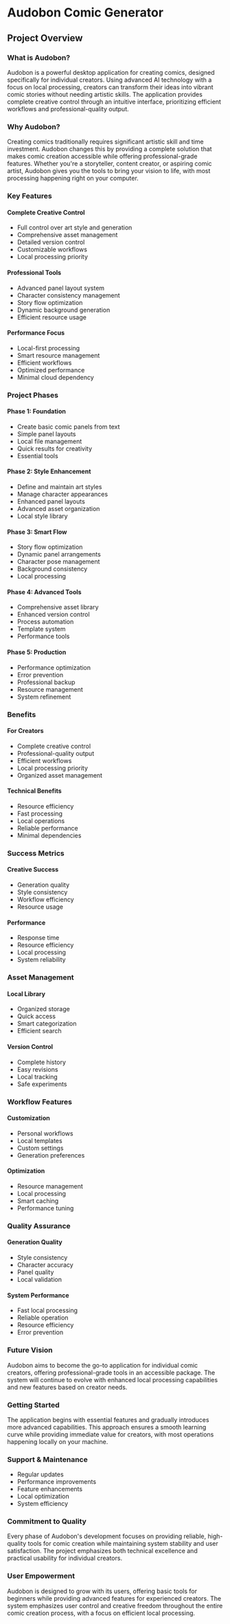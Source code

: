 # Audobon Comic Generator
## Project Overview

### What is Audobon?
Audobon is a powerful desktop application for creating comics, designed specifically for individual creators. Using advanced AI technology with a focus on local processing, creators can transform their ideas into vibrant comic stories without needing artistic skills. The application provides complete creative control through an intuitive interface, prioritizing efficient workflows and professional-quality output.

### Why Audobon?
Creating comics traditionally requires significant artistic skill and time investment. Audobon changes this by providing a complete solution that makes comic creation accessible while offering professional-grade features. Whether you're a storyteller, content creator, or aspiring comic artist, Audobon gives you the tools to bring your vision to life, with most processing happening right on your computer.

### Key Features

#### Complete Creative Control
* Full control over art style and generation
* Comprehensive asset management
* Detailed version control
* Customizable workflows
* Local processing priority

#### Professional Tools
* Advanced panel layout system
* Character consistency management
* Story flow optimization
* Dynamic background generation
* Efficient resource usage

#### Performance Focus
* Local-first processing
* Smart resource management
* Efficient workflows
* Optimized performance
* Minimal cloud dependency

### Project Phases

#### Phase 1: Foundation
* Create basic comic panels from text
* Simple panel layouts
* Local file management
* Quick results for creativity
* Essential tools

#### Phase 2: Style Enhancement
* Define and maintain art styles
* Manage character appearances
* Enhanced panel layouts
* Advanced asset organization
* Local style library

#### Phase 3: Smart Flow
* Story flow optimization
* Dynamic panel arrangements
* Character pose management
* Background consistency
* Local processing

#### Phase 4: Advanced Tools
* Comprehensive asset library
* Enhanced version control
* Process automation
* Template system
* Performance tools

#### Phase 5: Production
* Performance optimization
* Error prevention
* Professional backup
* Resource management
* System refinement

### Benefits

#### For Creators
* Complete creative control
* Professional-quality output
* Efficient workflows
* Local processing priority
* Organized asset management

#### Technical Benefits
* Resource efficiency
* Fast processing
* Local operations
* Reliable performance
* Minimal dependencies

### Success Metrics

#### Creative Success
* Generation quality
* Style consistency
* Workflow efficiency
* Resource usage

#### Performance
* Response time
* Resource efficiency
* Local processing
* System reliability

### Asset Management

#### Local Library
* Organized storage
* Quick access
* Smart categorization
* Efficient search

#### Version Control
* Complete history
* Easy revisions
* Local tracking
* Safe experiments

### Workflow Features

#### Customization
* Personal workflows
* Local templates
* Custom settings
* Generation preferences

#### Optimization
* Resource management
* Local processing
* Smart caching
* Performance tuning

### Quality Assurance

#### Generation Quality
* Style consistency
* Character accuracy
* Panel quality
* Local validation

#### System Performance
* Fast local processing
* Reliable operation
* Resource efficiency
* Error prevention

### Future Vision
Audobon aims to become the go-to application for individual comic creators, offering professional-grade tools in an accessible package. The system will continue to evolve with enhanced local processing capabilities and new features based on creator needs.

### Getting Started
The application begins with essential features and gradually introduces more advanced capabilities. This approach ensures a smooth learning curve while providing immediate value for creators, with most operations happening locally on your machine.

### Support & Maintenance
* Regular updates
* Performance improvements
* Feature enhancements
* Local optimization
* System efficiency

### Commitment to Quality
Every phase of Audobon's development focuses on providing reliable, high-quality tools for comic creation while maintaining system stability and user satisfaction. The project emphasizes both technical excellence and practical usability for individual creators.

### User Empowerment
Audobon is designed to grow with its users, offering basic tools for beginners while providing advanced features for experienced creators. The system emphasizes user control and creative freedom throughout the entire comic creation process, with a focus on efficient local processing.